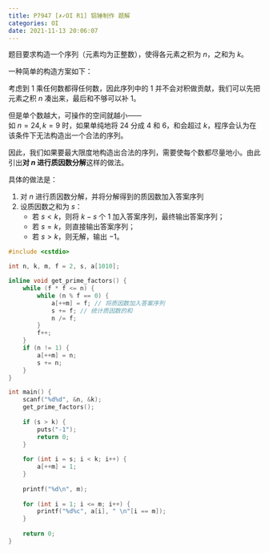 ```yaml
---
title: P7947 [✗✓OI R1] 铝锤制作 题解
categories: OI
date: 2021-11-13 20:06:07
---
```


题目要求构造一个序列（元素均为正整数），使得各元素之积为 $n$，之和为 $k$。

一种简单的构造方案如下：

考虑到 $1$ 乘任何数都得任何数，因此序列中的 $1$ 并不会对积做贡献，我们可以先把元素之积 $n$ 凑出来，最后和不够可以补 $1$。

但是单个数越大，可操作的空间就越小——  
如 $n = 24, k = 9$ 时，如果单纯地将 $24$ 分成 $4$ 和 $6$，和会超过 $k$，程序会认为在该条件下无法构造出一个合法的序列。

因此，我们如果要最大限度地构造出合法的序列，需要使每个数都尽量地小。由此引出**对 $n$ 进行质因数分解**这样的做法。

具体的做法是：
1. 对 $n$ 进行质因数分解，并将分解得到的质因数加入答案序列
2. 设质因数之和为 $s$：
   - 若 $s < k$，则将 $k - s$ 个 $1$ 加入答案序列，最终输出答案序列；
   - 若 $s = k$，则直接输出答案序列；
   - 若 $s > k$，则无解，输出 $-1$。

```cpp
#include <cstdio>

int n, k, m, f = 2, s, a[1010];

inline void get_prime_factors() {
	while (f * f <= n) {
		while (n % f == 0) {
			a[++m] = f; // 将质因数加入答案序列
			s += f; // 统计质因数的和
			n /= f;
		}
		f++;
	}
	if (n != 1) {
		a[++m] = n;
		s += n;
	}
}

int main() {
	scanf("%d%d", &n, &k);
	get_prime_factors();
	
	if (s > k) {
		puts("-1");
		return 0;
	}
	
	for (int i = s; i < k; i++) {
		a[++m] = 1;
	}
	
	printf("%d\n", m);
	
	for (int i = 1; i <= m; i++) {
		printf("%d%c", a[i], " \n"[i == m]);
	}
	
	return 0;
}

```